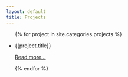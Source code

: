 ```yaml
---
layout: default
title: Projects
---
```

<div class="marginalize">
    <ul >
        {% for project in site.categories.projects %}
            <li>                
                <p>{{project.title}}</p>
                <a href="{{project.url | prepend: site.baseurl}}"><p>Read more...<p></a>
            </li>
        {% endfor %}
    </ul>
</div>
